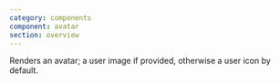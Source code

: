 ```yaml
---
category: components
component: avatar
section: overview
---
```


Renders an avatar; a user image if provided, otherwise a user icon by default.